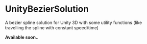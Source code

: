# UnityBezierSolution
A bezier spline solution for Unity 3D with some utility functions (like travelling the spline with constant speed/time)

**Available soon..**
